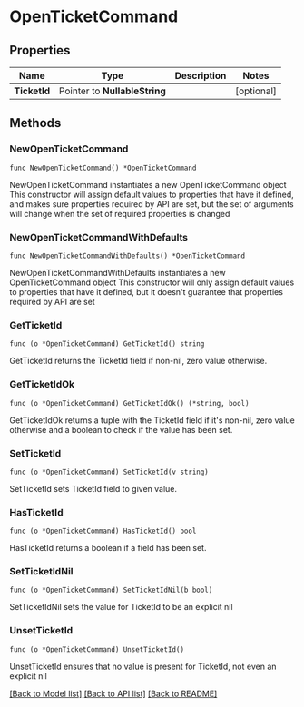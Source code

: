 # OpenTicketCommand

## Properties

Name | Type | Description | Notes
------------ | ------------- | ------------- | -------------
**TicketId** | Pointer to **NullableString** |  | [optional] 

## Methods

### NewOpenTicketCommand

`func NewOpenTicketCommand() *OpenTicketCommand`

NewOpenTicketCommand instantiates a new OpenTicketCommand object
This constructor will assign default values to properties that have it defined,
and makes sure properties required by API are set, but the set of arguments
will change when the set of required properties is changed

### NewOpenTicketCommandWithDefaults

`func NewOpenTicketCommandWithDefaults() *OpenTicketCommand`

NewOpenTicketCommandWithDefaults instantiates a new OpenTicketCommand object
This constructor will only assign default values to properties that have it defined,
but it doesn't guarantee that properties required by API are set

### GetTicketId

`func (o *OpenTicketCommand) GetTicketId() string`

GetTicketId returns the TicketId field if non-nil, zero value otherwise.

### GetTicketIdOk

`func (o *OpenTicketCommand) GetTicketIdOk() (*string, bool)`

GetTicketIdOk returns a tuple with the TicketId field if it's non-nil, zero value otherwise
and a boolean to check if the value has been set.

### SetTicketId

`func (o *OpenTicketCommand) SetTicketId(v string)`

SetTicketId sets TicketId field to given value.

### HasTicketId

`func (o *OpenTicketCommand) HasTicketId() bool`

HasTicketId returns a boolean if a field has been set.

### SetTicketIdNil

`func (o *OpenTicketCommand) SetTicketIdNil(b bool)`

 SetTicketIdNil sets the value for TicketId to be an explicit nil

### UnsetTicketId
`func (o *OpenTicketCommand) UnsetTicketId()`

UnsetTicketId ensures that no value is present for TicketId, not even an explicit nil

[[Back to Model list]](../README.md#documentation-for-models) [[Back to API list]](../README.md#documentation-for-api-endpoints) [[Back to README]](../README.md)


